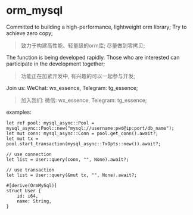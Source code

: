 # orm_mysql

Committed to building a high-performance, lightweight orm library; Try to achieve zero copy;
>致力于构建高性能、轻量级的orm库; 尽量做到零拷贝;

The function is being developed rapidly. Those who are interested can participate in the development together; 
>功能正在加紧开发中, 有兴趣的可以一起参与开发; 

Join us: WeChat: wx_essence, Telegram: tg_essence;
>加入我们: 微信: wx_essence, Telegram: tg_essence;


examples:

    let ref pool: mysql_async::Pool = mysql_async::Pool::new("mysql://username:pwd@ip:port/db_name");
    let mut conn: mysql_async::Conn = pool.get_conn().await?;
    let mut tx = pool.start_transaction(mysql_async::TxOpts::new()).await?;
    
    // use connection
    let list = User::query(conn, "", None).await?;

    // use transaction
    let list = User::query(&mut tx, "", None).await?;
    
    #[derive(OrmMySql)]
    struct User {
        id: i64,
        name: String,
    }
